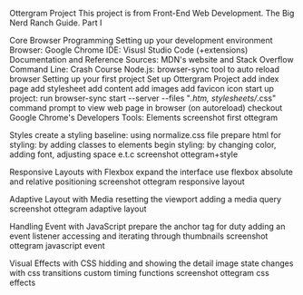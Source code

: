 Ottergram Project
This project is from Front-End Web Development. The Big Nerd Ranch Guide. Part I

Core Browser Programming
Setting up your development environment
Browser: Google Chrome
IDE: Visusl Studio Code (+extensions)
Documentation and Reference Sources: MDN's website and Stack Overflow
Command Line: Crash Course
Node.js: browser-sync tool to auto reload browser
Setting up your first project
Set up Ottergram Project
add index page
add stylesheet
add content
add images
add favicon icon
start up project: run browser-sync start --server --files "*.htm, stylesheets/*.css" command prompt to view web page in browser (on autoreload)
checkout Google Chrome's Developers Tools: Elements
screenshot first ottegram

Styles
create a styling baseline: using normalize.css file
prepare html for styling: by adding classes to elements
begin styling: by changing color, adding font, adjusting space e.t.c
screenshot ottegram+style

Responsive Layouts with Flexbox
expand the interface
use flexbox
absolute and relative positioning
screenshot ottegram responsive layout

Adaptive Layout with Media
resetting the viewport
adding a media query
screenshot ottegram adaptive layout

Handling Event with JavaScript
prepare the anchor tag for duty
adding an event listener
accessing and iterating through thumbnails
screenshot ottegram javascript event

Visual Effects with CSS
hidding and showing the detail image
state changes with css transitions
custom timing functions
screenshot ottegram css effects
